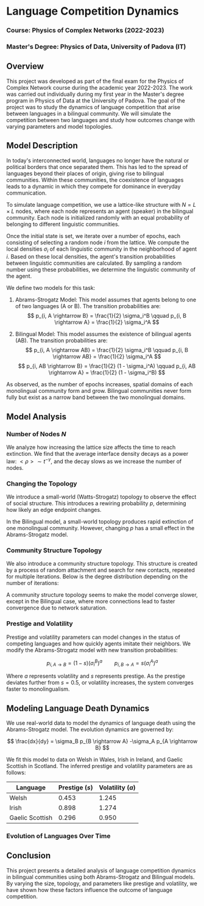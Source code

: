 # Language Competition Dynamics

### Course: Physics of Complex Networks (2022-2023)
### Master's Degree: Physics of Data, University of Padova (IT)

## Overview

This project was developed as part of the final exam for the Physics of Complex Network course during the academic year 2022-2023. The work was carried out individually during my first year in the Master's degree program in Physics of Data at the University of Padova. The goal of the project was to study the dynamics of language competition that arise between languages in a bilingual community. We will simulate the competition between two languages and study how outcomes change with varying parameters and model topologies.

## Model Description

In today's interconnected world, languages no longer have the natural or political borders that once separated them. This has led to the spread of languages beyond their places of origin, giving rise to bilingual communities. Within these communities, the coexistence of languages leads to a dynamic in which they compete for dominance in everyday communication.

To simulate language competition, we use a lattice-like structure with $N = L \times L$ nodes, where each node represents an agent (speaker) in the bilingual community. Each node is initialized randomly with an equal probability of belonging to different linguistic communities.

Once the initial state is set, we iterate over a number of epochs, each consisting of selecting a random node $i$ from the lattice. We compute the local densities $\sigma_i$ of each linguistic community in the neighborhood of agent $i$. Based on these local densities, the agent's transition probabilities between linguistic communities are calculated. By sampling a random number using these probabilities, we determine the linguistic community of the agent.

We define two models for this task:

1. Abrams-Strogatz Model: This model assumes that agents belong to one of two languages (A or B). The transition probabilities are:
   $$ p_{i, A \rightarrow B} = \frac{1}{2} \sigma_i^B \qquad p_{i, B \rightarrow A} = \frac{1}{2} \sigma_i^A $$

2. Bilingual Model: This model assumes the existence of bilingual agents (AB). The transition probabilities are:
   $$ p_{i, A \rightarrow AB} = \frac{1}{2} \sigma_i^B \qquad p_{i, B \rightarrow AB} = \frac{1}{2} \sigma_i^A $$
   $$ p_{i, AB \rightarrow B} = \frac{1}{2} (1 - \sigma_i^A) \qquad p_{i, AB \rightarrow A} = \frac{1}{2} (1 - \sigma_i^B) $$

As observed, as the number of epochs increases, spatial domains of each monolingual community form and grow. Bilingual communities never form fully but exist as a narrow band between the two monolingual domains.

## Model Analysis

### Number of Nodes $N$

We analyze how increasing the lattice size affects the time to reach extinction. We find that the average interface density decays as a power law: $<\rho> \sim t^{-\gamma}$, and the decay slows as we increase the number of nodes.

### Changing the Topology

We introduce a small-world (Watts-Strogatz) topology to observe the effect of social structure. This introduces a rewiring probability $p$, determining how likely an edge endpoint changes.

In the Bilingual model, a small-world topology produces rapid extinction of one monolingual community. However, changing $p$ has a small effect in the Abrams-Strogatz model.

### Community Structure Topology

We also introduce a community structure topology. This structure is created by a process of random attachment and search for new contacts, repeated for multiple iterations. Below is the degree distribution depending on the number of iterations:

A community structure topology seems to make the model converge slower, except in the Bilingual case, where more connections lead to faster convergence due to network saturation.

### Prestige and Volatility

Prestige and volatility parameters can model changes in the status of competing languages and how quickly agents imitate their neighbors. We modify the Abrams-Strogatz model with new transition probabilities:

$$ p_{i, A \rightarrow B} = (1 - s)(\sigma_i^B)^a \qquad p_{i, B \rightarrow A} = s(\sigma_i^A)^a $$

Where $a$ represents volatility and $s$ represents prestige. As the prestige deviates further from $s = 0.5$, or volatility increases, the system converges faster to monolingualism.

## Modeling Language Death Dynamics

We use real-world data to model the dynamics of language death using the Abrams-Strogatz model. The evolution dynamics are governed by:

$$ \frac{dx}{dy} = \sigma_B p_{B \rightarrow A} -\sigma_A p_{A \rightarrow B} $$

We fit this model to data on Welsh in Wales, Irish in Ireland, and Gaelic Scottish in Scotland. The inferred prestige and volatility parameters are as follows:

| Language         | Prestige ($s$) | Volatility ($a$) |
|------------------|----------------|------------------|
| Welsh            | 0.453          | 1.245            |
| Irish            | 0.898          | 1.274            |
| Gaelic Scottish  | 0.296          | 0.950            |

### Evolution of Languages Over Time

## Conclusion

This project presents a detailed analysis of language competition dynamics in bilingual communities using both Abrams-Strogatz and Bilingual models. By varying the size, topology, and parameters like prestige and volatility, we have shown how these factors influence the outcome of language competition.
